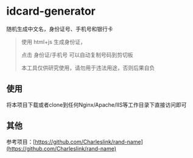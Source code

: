 # idcard-generator
随机生成中文名，身份证号、手机号和银行卡


> 使用 html+js 生成身份证，
> 
> 点击 身份证/手机号 可以自动复制号码到剪切板
> 
> 本工具仅供研究使用，请勿用于违法用途，否则后果自负

## 使用
将本项目下载或者clone到任何Nginx/Apache/IIS等工作目录下直接访问即可


## 其他

参考项目：[https://github.com/Charleslink/rand-name](https://github.com/Charleslink/rand-name)

